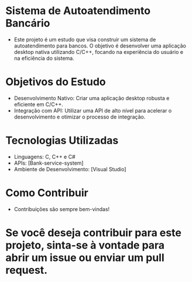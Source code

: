 # Sistema de Autoatendimento Bancário
* Este projeto é um estudo que visa construir um sistema de autoatendimento para bancos. O objetivo é desenvolver uma aplicação desktop nativa utilizando C/C++, focando na experiência do usuário e na eficiência do sistema.

# Objetivos do Estudo
* Desenvolvimento Nativo: Criar uma aplicação desktop robusta e eficiente em C/C++.
* Integração com API: Utilizar uma API de alto nível para acelerar o desenvolvimento e otimizar o processo de integração.

# Tecnologias Utilizadas
* Linguagens: C, C++ e C#
* APIs: [Bank-service-system]
* Ambiente de Desenvolvimento: [Visual Studio]
# Como Contribuir
* Contribuições são sempre bem-vindas!
# Se você deseja contribuir para este projeto, sinta-se à vontade para abrir um issue ou enviar um pull request.
